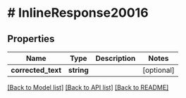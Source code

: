 # # InlineResponse20016

## Properties

Name | Type | Description | Notes
------------ | ------------- | ------------- | -------------
**corrected_text** | **string** |  | [optional]

[[Back to Model list]](../../README.md#models) [[Back to API list]](../../README.md#endpoints) [[Back to README]](../../README.md)
